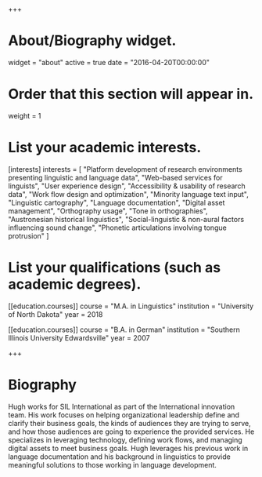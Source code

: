 +++
# About/Biography widget.
widget = "about"
active = true
date = "2016-04-20T00:00:00"

# Order that this section will appear in.
weight = 1

# List your academic interests.
[interests]
  interests = [
  "Platform development of research environments presenting linguistic and language data",
  "Web-based services for linguists",
  "User experience design",
  "Accessibility & usability of research data",
  "Work flow design and optimization",
  "Minority language text input",
  "Linguistic cartography",
  "Language documentation",
  "Digital asset management",
  "Orthography usage",
  "Tone in orthographies",
  "Austronesian historical linguistics",
  "Social-linguistic & non-aural factors influencing sound change",
  "Phonetic articulations involving tongue protrusion"
  ]

# List your qualifications (such as academic degrees).
[[education.courses]]
  course = "M.A. in Linguistics"
  institution = "University of North Dakota"
  year = 2018

[[education.courses]]
  course = "B.A. in German"
  institution = "Southern Illinois University Edwardsville"
  year = 2007

+++

# Biography
Hugh works for SIL International as part of the International innovation team. His work focuses on helping organizational leadership define and clarify their business goals, the kinds of audiences they are trying to serve, and how those audiences are going to experience the provided services. He specializes in leveraging technology, defining work flows, and managing digital assets to meet business goals. Hugh leverages his previous work in language documentation and his background in linguistics  to provide meaningful solutions to those working in language development.
